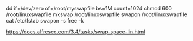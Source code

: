 dd if=/dev/zero of=/root/myswapfile bs=1M count=1024
chmod 600 /root/linuxswapfile
mkswap /root/linuxswapfile
swapon /root/linuxswapfile
cat /etc/fstab
swapon -s
free -k

https://docs.alfresco.com/3.4/tasks/swap-space-lin.html